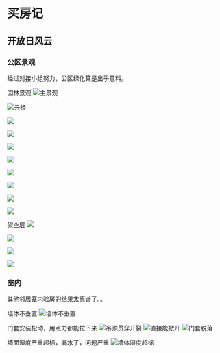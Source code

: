 # 买房记

## 开放日风云

### 公区景观

经过对接小组努力，公区绿化算是出乎意料。

园林景观
![主景观](note20251017.assets/image-20251015133530256.png)

![云经](note20251017.assets/image-20251015133735700.png)

![](note20251017.assets/image-20251015133947439.png)

![](note20251017.assets/image-20251015134222023.png)

![](note20251017.assets/image-20251015134300639.png)

![](note20251017.assets/image-20251015134944606.png)

![](note20251017.assets/image-20251015134324687.png)

![](note20251017.assets/image-20251015134409364.png)

![](note20251017.assets/image-20251015134508898.png)

![](note20251017.assets/image-20251015134830367.png)

架空层
![](note20251017.assets/image-20251015135031459.png)

![](note20251017.assets/image-20251015135112821.png)

![](note20251017.assets/image-20251015135620391.png)

![](note20251017.assets/image-20251015135455476.png)

### 室内

其他邻居室内验房的结果太离谱了。。

墙体不垂直
![墙体不垂直](note20251017.assets/image-20251015135753795.png)

门套安装松动，用点力都能拉下来
![吊顶贯穿开裂](note20251017.assets/image-20251015135841760.png)
![直接能掀开](note20251017.assets/image-20251015140121062.png)
![门套脱落](note20251017.assets/image-20251015140406194.png)

墙面湿度严重超标，漏水了，问题严重
![墙体湿度超标](note20251017.assets/image-20251015140010356.png)